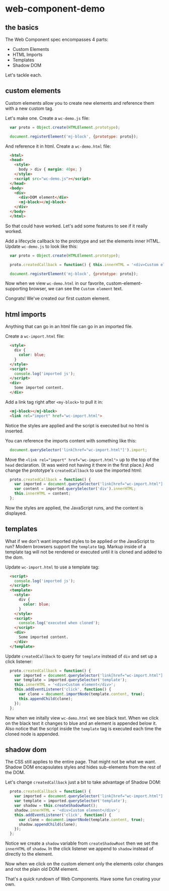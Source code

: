 # web-component-demo

## the basics

The Web Component spec encompasses 4 parts:
- Custom Elements
- HTML Imports
- Templates
- Shadow DOM

Let's tackle each.

## custom elements

Custom elements allow you to create new elements and reference them with a new custom tag.

Let's make one.  Create a `wc-demo.js` file:
```javascript
  var proto = Object.create(HTMLElement.prototype);

  document.registerElement('mj-block', {prototype: proto});
```

And reference it in html.  Create a `wc-demo.html` file:
```html
  <html>
  <head>
    <style>
      body > div { margin: 40px; }
    </style>
    <script src="wc-demo.js"></script>
  </head>
  <body>
    <div>
      <div>DOM element</div>
      <mj-block></mj-block>
    </div>
  </body>
  </html>
```

So that could have worked. Let's add some features to see if it really worked.

Add a lifecycle callback to the prototype and set the elements inner HTML. Update `wc-demo.js` to look like this:
```javascript
  var proto = Object.create(HTMLElement.prototype);

  proto.createdCallback = function() { this.innerHTML = '<div>Custom element</div>'; };

  document.registerElement('mj-block', {prototype: proto});
```
Now when we view `wc-demo.html` in our favorite, custom-element-supporting browser, we can see the `Custom element` text.

Congrats! We've created our first custom element.

## html imports

Anything that can go in an html file can go in an imported file.

Create a `wc-import.html` file:
```html
  <style>
    div {
      color: blue;
    }
  </style>
  <script>
    console.log('imported js');
  </script>
  <div>
    Some imported content.
  </div>
```

Add a link tag right after `<my-block>` to pull it in:
```html
  <mj-block></mj-block>
  <link rel="import" href="wc-import.html">
```

Notice the styles are applied and the script is executed but no html is inserted.

You can reference the imports content with something like this:
```javascript
  document.querySelector('link[href="wc-import.html"]').import;
```

Move the `<link rel="import" href="wc-import.html">` up to the top of the `head` declaration. (It was weird not having it there in the first place.)  And change the prototype's `createdCallback` to use the imported html:
```javascript
  proto.createdCallback = function() { 
    var imported = document.querySelector('link[href="wc-import.html"]').import;
    var content = imported.querySelector('div').innerHTML;
    this.innerHTML = content; 
  };
```

Now the styles are applied, the JavaScript runs, and the content is displayed.

## templates

What if we don't want imported styles to be applied or the JavaScript to run? Modern browsers support the `template` tag.  Markup inside of a template tag will not be rendered or executed until it is cloned and added to the dom.

Update `wc-import.html` to use a template tag:
```html
  <script>
    console.log('imported js');
  </script>
  <template>
    <style>
      div {
        color: blue;
      }
    </style>
    <script>
      console.log('executed when cloned');
    </script>
    <div>
      Some imported content.
    </div>
  </template>
```

Update `createdCallback` to query for `template` instead of `div` and set up a click listener:
```javascript
  proto.createdCallback = function() { 
    var imported = document.querySelector('link[href="wc-import.html"]').import;
    var template = imported.querySelector('template');
    this.innerHTML = '<div>Custom element</div>';
    this.addEventListener('click', function() {
      var clone = document.importNode(template.content, true);
      this.appendChild(clone);
    });
  };
```
Now when we initally view `wc-demo.html` we see black text.  When we click on the black text it changes to blue and an element is appended below it.  Also notice that the script inside the `template` tag is executed each time the cloned node is appended.

## shadow dom

The CSS still applies to the entire page.  That might not be what we want.  Shadow DOM encapsulates styles and hides sub-elements from the rest of the DOM.

Let's change `createdCallback` just a bit to take advantage of Shadow DOM:
```javascript
  proto.createdCallback = function() { 
    var imported = document.querySelector('link[href="wc-import.html"]').import;
    var template = imported.querySelector('template');
    var shadow = this.createShadowRoot();
    shadow.innerHTML = '<div>Custom element</div>';
    this.addEventListener('click', function() {
      var clone = document.importNode(template.content, true);
      shadow.appendChild(clone);
    });
  };
```
Notice we create a `shadow` variable from `createShadowRoot` then we set the `innerHTML` of `shadow`.  In the click listener we append to `shadow` instead of directly to the element.

Now when we click on the custom element only the elements color changes and not the plain old DOM element.

That's a quick rundown of Web Components.  Have some fun creating your own.
